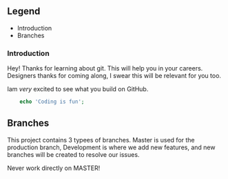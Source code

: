 ## Legend
- Introduction
- Branches

### Introduction 
Hey! Thanks for learning about git. This will help you in your careers. Designers thanks for coming along, I swear this will be relevant for you too.

Iam _very_ excited to see what you build on GitHub.

```php 
    echo 'Coding is fun';
```

## Branches 
This project contains 3 typees of branches. Master is used for the production branch, Development is where we add new features, and new branches will be created to resolve our issues.

Never work directly on MASTER!